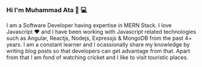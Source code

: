 ### Hi I'm Muhammad Ata 👋 :computer:
I am a Software Developer having expertise in MERN Stack. I love Javascript :heart: and I have been working with Javascript related technologies such as Angular, Reactjs, Nodejs, Expressjs & MongoDB from the past 4+ years. I am a constant learner and I ocassionally share my knowledge by writing blog posts so that developers can get advantage from that. Apart from that I am fond of watching cricket and I like to visit touristic places.

<!--
**m-ata/m-ata** is a ✨ _special_ ✨ repository because its `README.md` (this file) appears on your GitHub profile.

Here are some ideas to get you started:

- 🔭 I’m currently working on ...
- 🌱 I’m currently learning ...
- 👯 I’m looking to collaborate on ...
- 🤔 I’m looking for help with ...
- 💬 Ask me about ...
- 📫 How to reach me: ...
- 😄 Pronouns: ...
- ⚡ Fun fact: ...
-->
